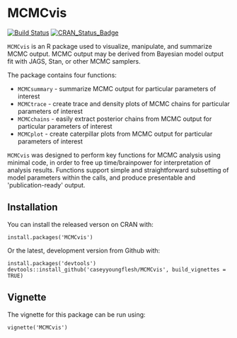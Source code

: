MCMCvis
====

[![Build Status](https://travis-ci.org/caseyyoungflesh/MCMCvis.svg?branch=master)](https://travis-ci.org/caseyyoungflesh/MCMCvis) [![CRAN_Status_Badge](http://www.r-pkg.org/badges/version/MCMCvis)](http://cran.r-project.org/package=MCMCvis)


`MCMCvis` is an R package used to visualize, manipulate, and summarize MCMC output. MCMC output may be derived from Bayesian model output fit with JAGS, Stan, or other MCMC samplers.

The package contains four functions:

- `MCMCsummary` - summarize MCMC output for particular parameters of interest
- `MCMCtrace` - create trace and density plots of MCMC chains for particular parameters of interest
- `MCMCchains` - easily extract posterior chains from MCMC output for particular parameters of interest
- `MCMCplot` - create caterpillar plots from MCMC output for particular parameters of interest

`MCMCvis` was designed to perform key functions for MCMC analysis using minimal code, in order to free up time/brainpower for interpretation of analysis results. Functions support simple and straightforward subsetting of model parameters within the calls, and produce presentable and 'publication-ready' output.

Installation
------------

You can install the released verson on CRAN with:
```{r}
install.packages('MCMCvis')
```

Or the latest, development version from Github with:
```{r}
install.packages('devtools')
devtools::install_github('caseyyoungflesh/MCMCvis', build_vignettes = TRUE)
```

Vignette
--------

The vignette for this package can be run using:
```{r}
vignette('MCMCvis')
```
